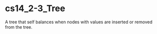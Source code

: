 # cs14_2-3_Tree
A tree that self balances when nodes with values are inserted or removed from the tree.